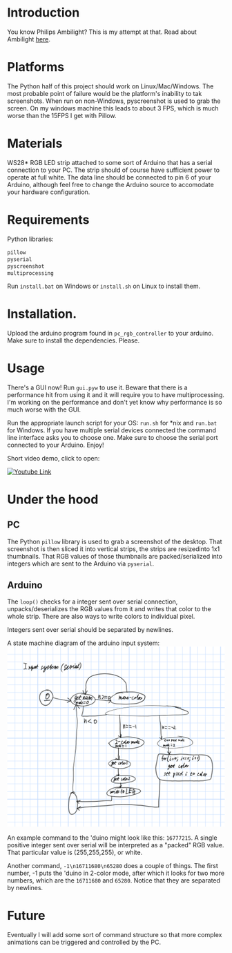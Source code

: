 
# Introduction

You know Philips Ambilight? This is my attempt at that.
Read about Ambilight [here](https://en.wikipedia.org/wiki/Ambilight).

# Platforms

The Python half of this project should work on Linux/Mac/Windows.
The most probable point of failure would be the platform's inability to tak screenshots.
When run on non-Windows, pyscreenshot is used to grab the screen. On my windows machine this leads to about 3 FPS, which is much worse than the 15FPS I get with Pillow.

# Materials

WS28* RGB LED strip attached to some sort of Arduino that has a serial connection to your PC.
The strip should of course have sufficient power to operate at full white.
The data line should be connected to pin 6 of your Arduino, although feel free to change the Arduino source to accomodate your hardware configuration.

# Requirements

Python libraries:
```
pillow
pyserial
pyscreenshot
multiprocessing
```

Run `install.bat` on Windows or `install.sh` on Linux to install them. 

# Installation.

Upload the arduino program found in `pc_rgb_controller` to your arduino.
Make sure to install the dependencies. Please.

# Usage

There's a GUI now! Run `gui.pyw` to use it. Beware that there is a performance hit from using it and it will require you to have multiprocessing. I'm working on the performance and don't yet know why performance is so much worse with the GUI.

Run the appropriate launch script for your OS: `run.sh` for *nix and `run.bat` for Windows.
If you have multiple serial devices connected the command line interface asks you to choose one.
Make sure to choose the serial port connected to your Arduino.
Enjoy!

Short video demo, click to open:

[![Youtube Link](http://img.youtube.com/vi/F1baDAY0vDA/0.jpg)](http://www.youtube.com/watch?v=F1baDAY0vDA "Lighting demo")

# Under the hood

## PC

The Python `pillow` library is used to grab a screenshot of the desktop. That screenshot is then sliced it into vertical strips, the strips are resizedinto 1x1 thumbnails.
That RGB values of those thumbnails are packed/serialized into integers which are sent to the Arduino via `pyserial`.

## Arduino

The `loop()` checks for a integer sent over serial connection, unpacks/deserializes the RGB values from it and writes that color to the whole strip.
There are also ways to write colors to individual pixel.

Integers sent over serial should be separated by newlines.

A state machine diagram of the arduino input system:
![state machine](pc_rgb_controller/Arduino_PC_Lighting.png)

An example command to the 'duino might look like this: `16777215`. A single positive integer sent over serial will be interpreted as a "packed" RGB value. That particular value is (255,255,255), or white.

Another command, `-1\n16711680\n65280` does a couple of things. The first number, -1 puts the 'duino in 2-color mode, after which it looks for two more numbers, which are the  `16711680` and `65280`. Notice that they are separated by newlines.

# Future

Eventually I will add some sort of command structure so that more complex animations can be triggered and controlled by the PC.
